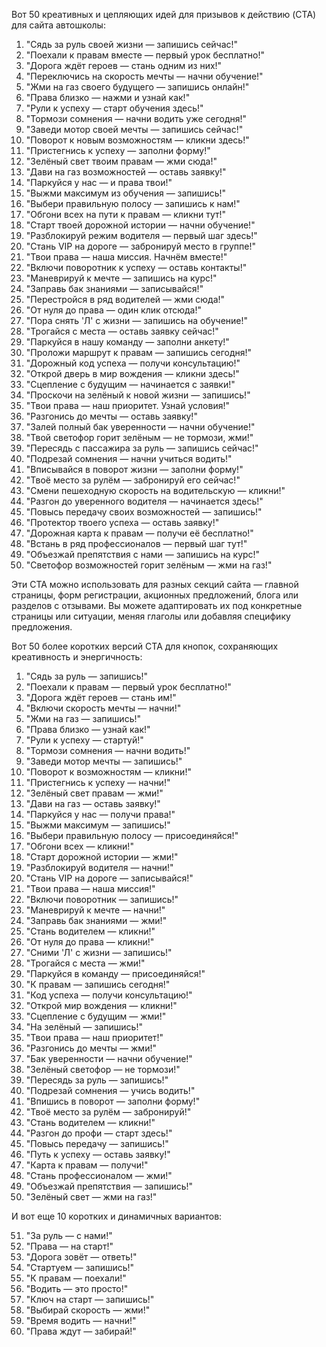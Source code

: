Вот 50 креативных и цепляющих идей для призывов к действию (CTA) для сайта автошколы:

1. "Сядь за руль своей жизни — запишись сейчас!"
2. "Поехали к правам вместе — первый урок бесплатно!"
3. "Дорога ждёт героев — стань одним из них!"
4. "Переключись на скорость мечты — начни обучение!"
5. "Жми на газ своего будущего — запишись онлайн!"
6. "Права близко — нажми и узнай как!"
7. "Рули к успеху — старт обучения здесь!"
8. "Тормози сомнения — начни водить уже сегодня!"
9. "Заведи мотор своей мечты — запишись сейчас!"
10. "Поворот к новым возможностям — кликни здесь!"
11. "Пристегнись к успеху — заполни форму!"
12. "Зелёный свет твоим правам — жми сюда!"
13. "Дави на газ возможностей — оставь заявку!"
14. "Паркуйся у нас — и права твои!"
15. "Выжми максимум из обучения — запишись!"
16. "Выбери правильную полосу — запишись к нам!"
17. "Обгони всех на пути к правам — кликни тут!"
18. "Старт твоей дорожной истории — начни обучение!"
19. "Разблокируй режим водителя — первый шаг здесь!"
20. "Стань VIP на дороге — забронируй место в группе!"
21. "Твои права — наша миссия. Начнём вместе!"
22. "Включи поворотник к успеху — оставь контакты!"
23. "Маневрируй к мечте — запишись на курс!"
24. "Заправь бак знаниями — записывайся!"
25. "Перестройся в ряд водителей — жми сюда!"
26. "От нуля до права — один клик отсюда!"
27. "Пора снять 'Л' с жизни — запишись на обучение!"
28. "Трогайся с места — оставь заявку сейчас!"
29. "Паркуйся в нашу команду — заполни анкету!"
30. "Проложи маршрут к правам — запишись сегодня!"
31. "Дорожный код успеха — получи консультацию!"
32. "Открой дверь в мир вождения — кликни здесь!"
33. "Сцепление с будущим — начинается с заявки!"
34. "Проскочи на зелёный к новой жизни — запишись!"
35. "Твои права — наш приоритет. Узнай условия!"
36. "Разгонись до мечты — оставь заявку!"
37. "Залей полный бак уверенности — начни обучение!"
38. "Твой светофор горит зелёным — не тормози, жми!"
39. "Пересядь с пассажира за руль — запишись сейчас!"
40. "Подрезай сомнения — начни учиться водить!"
41. "Вписывайся в поворот жизни — заполни форму!"
42. "Твоё место за рулём — забронируй его сейчас!"
43. "Смени пешеходную скорость на водительскую — кликни!"
44. "Разгон до уверенного водителя — начинается здесь!"
45. "Повысь передачу своих возможностей — запишись!"
46. "Протектор твоего успеха — оставь заявку!"
47. "Дорожная карта к правам — получи её бесплатно!"
48. "Встань в ряд профессионалов — первый шаг тут!"
49. "Объезжай препятствия с нами — запишись на курс!"
50. "Светофор возможностей горит зелёным — жми на газ!"

Эти CTA можно использовать для разных секций сайта — главной страницы, форм регистрации, акционных предложений, блога или разделов с отзывами. Вы можете адаптировать их под конкретные страницы или ситуации, меняя глаголы или добавляя специфику предложения.

Вот 50 более коротких версий CTA для кнопок, сохраняющих креативность и энергичность:

1. "Сядь за руль — запишись!"
2. "Поехали к правам — первый урок бесплатно!"
3. "Дорога ждёт героев — стань им!"
4. "Включи скорость мечты — начни!"
5. "Жми на газ — запишись!"
6. "Права близко — узнай как!"
7. "Рули к успеху — стартуй!"
8. "Тормози сомнения — начни водить!"
9. "Заведи мотор мечты — запишись!"
10. "Поворот к возможностям — кликни!"
11. "Пристегнись к успеху — начни!"
12. "Зелёный свет правам — жми!"
13. "Дави на газ — оставь заявку!"
14. "Паркуйся у нас — получи права!"
15. "Выжми максимум — запишись!"
16. "Выбери правильную полосу — присоединяйся!"
17. "Обгони всех — кликни!"
18. "Старт дорожной истории — жми!"
19. "Разблокируй водителя — начни!"
20. "Стань VIP на дороге — записывайся!"
21. "Твои права — наша миссия!"
22. "Включи поворотник — запишись!"
23. "Маневрируй к мечте — начни!"
24. "Заправь бак знаниями — жми!"
25. "Стань водителем — кликни!"
26. "От нуля до права — кликни!"
27. "Сними 'Л' с жизни — запишись!"
28. "Трогайся с места — жми!"
29. "Паркуйся в команду — присоединяйся!"
30. "К правам — запишись сегодня!"
31. "Код успеха — получи консультацию!"
32. "Открой мир вождения — кликни!"
33. "Сцепление с будущим — жми!"
34. "На зелёный — запишись!"
35. "Твои права — наш приоритет!"
36. "Разгонись до мечты — жми!"
37. "Бак уверенности — начни обучение!"
38. "Зелёный светофор — не тормози!"
39. "Пересядь за руль — запишись!"
40. "Подрезай сомнения — учись водить!"
41. "Впишись в поворот — заполни форму!"
42. "Твоё место за рулём — забронируй!"
43. "Стань водителем — кликни!"
44. "Разгон до профи — старт здесь!"
45. "Повысь передачу — запишись!"
46. "Путь к успеху — оставь заявку!"
47. "Карта к правам — получи!"
48. "Стань профессионалом — жми!"
49. "Объезжай препятствия — запишись!"
50. "Зелёный свет — жми на газ!"

И вот еще 10 коротких и динамичных вариантов:

51. "За руль — с нами!"
52. "Права — на старт!"
53. "Дорога зовёт — ответь!"
54. "Стартуем — запишись!"
55. "К правам — поехали!"
56. "Водить — это просто!"
57. "Ключ на старт — запишись!"
58. "Выбирай скорость — жми!"
59. "Время водить — начни!"
60. "Права ждут — забирай!"